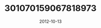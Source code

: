 ---
title: "301070159067818973"
cover: "2012-10-13 17.39.41 301070159067818973_46248401"
photo: "2012-10-13 17.39.41 301070159067818973_46248401"
date: "2012-10-13"
type: "photo"
---